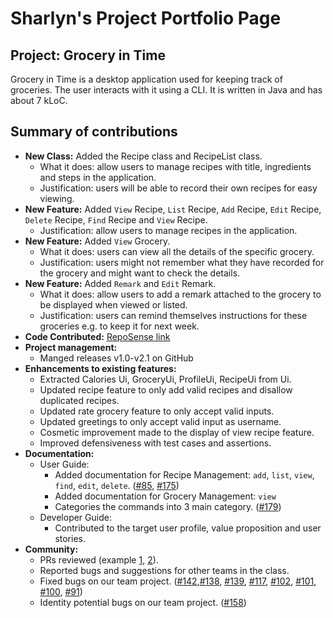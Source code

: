 # Sharlyn's Project Portfolio Page

## Project: Grocery in Time
Grocery in Time is a desktop application used for keeping track of groceries.
The user interacts with it using a CLI. It is written in Java and has about 7 kLoC.

## Summary of contributions
* **New Class:** Added the Recipe class and RecipeList class. 
  * What it does: allow users to manage recipes with title, ingredients and steps in the application. 
  * Justification: users will be able to record their own recipes for easy viewing.
* **New Feature:** Added `View` Recipe, `List` Recipe, `Add` Recipe, `Edit` Recipe, `Delete` Recipe, `Find` Recipe and `View` Recipe. 
  * Justification: allow users to manage recipes in the application.
* **New Feature:** Added `View` Grocery.
  * What it does: users can view all the details of the specific grocery.
  * Justification: users might not remember what they have recorded for the grocery and might want to check the details.
* **New Feature:** Added `Remark` and `Edit` Remark.
  * What it does: allow users to add a remark attached to the grocery to be displayed when viewed or listed.
  * Justification: users can remind themselves instructions for these groceries e.g. to keep it for next week.
* **Code Contributed:** [RepoSense link](https://nus-cs2113-ay2324s2.github.io/tp-dashboard/?search=sharlynlui&breakdown=true&sort=groupTitle%20dsc&sortWithin=title&since=2024-02-23&timeframe=commit&mergegroup=&groupSelect=groupByRepos&checkedFileTypes=docs~functional-code~test-code~other)
* **Project management:** 
  * Manged releases v1.0-v2.1 on GitHub
* **Enhancements to existing features:** 
  * Extracted Calories Ui, GroceryUi, ProfileUi, RecipeUi from Ui.
  * Updated recipe feature to only add valid recipes and disallow duplicated recipes.
  * Updated rate grocery feature to only accept valid inputs.
  * Updated greetings to only accept valid input as username.
  * Cosmetic improvement made to the display of view recipe feature. 
  * Improved defensiveness with test cases and assertions.
* **Documentation:**
  * User Guide:
    * Added documentation for Recipe Management: `add`, `list`, `view`, `find`, `edit`, `delete`. ([#85](https://github.com/AY2324S2-CS2113-T12-2/tp/pull/85/commits), [#175](https://github.com/AY2324S2-CS2113-T12-2/tp/pull/175))
    * Added documentation for Grocery Management: `view`
    * Categories the commands into 3 main category. ([#179](https://github.com/AY2324S2-CS2113-T12-2/tp/pull/179))
  * Developer Guide:
    * Contributed to the target user profile, value proposition and user stories.
* **Community:**
  * PRs reviewed (example [1](https://github.com/nus-cs2113-AY2324S2/tp/pull/24), [2](https://github.com/AY2324S2-CS2113-T12-2/tp/pull/24)).
  * Reported bugs and suggestions for other teams in the class.
  * Fixed bugs on our team project. ([#142](https://github.com/AY2324S2-CS2113-T12-2/tp/issues/142),[#138](https://github.com/AY2324S2-CS2113-T12-2/tp/issues/138), [#139](https://github.com/AY2324S2-CS2113-T12-2/tp/issues/139), [#117](https://github.com/AY2324S2-CS2113-T12-2/tp/issues/117), [#102](https://github.com/AY2324S2-CS2113-T12-2/tp/issues/102), [#101](https://github.com/AY2324S2-CS2113-T12-2/tp/issues/101), [#100](https://github.com/AY2324S2-CS2113-T12-2/tp/issues/100), [#91](https://github.com/AY2324S2-CS2113-T12-2/tp/issues/91))
  * Identity potential bugs on our team project. ([#158](https://github.com/AY2324S2-CS2113-T12-2/tp/issues/158))
  
